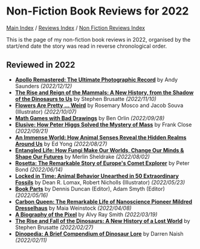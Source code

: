 # Non-Fiction Book Reviews for 2022

[Main Index](../../../README.md) / [Reviews Index](../../README.md) / [Non Fiction Reviews Index](../README.md)

This is the page of my non-fiction book reviews in 2022, organised by the start/end date the story was read in reverse chronological order.

## Reviewed in 2022
- [**Apollo Remastered: The Ultimate Photographic Record**](20221212-ApolloRemastered.md) by Andy Saunders *(2022/12/12)*
- [**The Rise and Reign of the Mammals: A New History, from the Shadow of the Dinosaurs to Us**](20221110-TheRiseAndReignOfTheMammals.md) by Stephen Brusatte *(2022/11/10)*
- [**Flowers Are Pretty ... Weird**](20221007-FlowersArePrettyWeird.md) by Rosemary Mosco and Jacob Souva (Illustrator) *(2022/10/07)*
- [**Math Games with Bad Drawings**](20220906-MathGamesWithBadDrawings.md) by Ben Orlin *(2022/09/28)*
- [**Elusive: How Peter Higgs Solved the Mystery of Mass**](20220921-Elusive.md) by Frank Close *(2022/09/21)*
- [**An Immense World: How Animal Senses Reveal the Hidden Realms Around Us**](20220827-AnImmenseWorld.md) by Ed Yong *(2022/08/27)*
- [**Entangled Life: How Fungi Make Our Worlds, Change Our Minds & Shape Our Futures**](20220802-EntangledLife.md) by Merlin Sheldrake *(2022/08/02)*
- [**Rosetta: The Remarkable Story of Europe's Comet Explorer**](20220614-Rosetta.md) by Peter Bond *(2022/06/14)*
- [**Locked in Time: Animal Behavior Unearthed in 50 Extraordinary Fossils**](20220523-LockedInTime.md) by Dean R. Lomax, Robert Nicholls (Illustrator) *(2022/05/23)*
- [**Book Parts**](20220516-BookParts.md) by Dennis Duncan (Editor), Adam Smyth (Editor) *(2022/05/16)*
- [**Carbon Queen: The Remarkable Life of Nanoscience Pioneer Mildred Dresselhaus**](20220408-CarbonQueen.md) by Maia Weinstock *(2022/04/08)*
- [**A Biography of the Pixel**](20220319-BiographyOfThePixel.md) by Alvy Ray Smith *(2022/03/19)*
- [**The Rise and Fall of the Dinosaurs: A New History of a Lost World**](20220227-RiseAndFallOfTheDinosaurs.md) by Stephen Brusatte *(2022/02/27)*
- [**Dinopedia: A Brief Compendium of Dinosaur Lore**](20220211-Dinopedia.md) by Darren Naish *(2022/02/11)*
